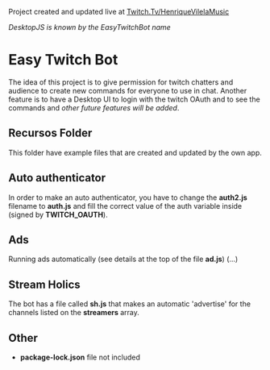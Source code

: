 Project created and updated live at  [Twitch.Tv/HenriqueVilelaMusic](https://twitch.tv/henriquevilelamusic)


*DesktopJS is known by the EasyTwitchBot name*

# Easy Twitch Bot

The idea of this project is to give permission for twitch chatters and audience to create new commands for everyone to use in chat.
Another feature is to have a Desktop UI to login with the twitch OAuth and to see the commands and _other future features will be added_.

## Recursos Folder
This folder have example files that are created and updated by the own app.

## Auto authenticator
In order to make an auto authenticator, you have to change the **auth2.js** filename to **auth.js** and fill the correct value of the auth variable inside (signed by **TWITCH_OAUTH**).

## Ads
Running ads automatically (see details at the top of the file **ad.js**)
(...)


## Stream Holics
The bot has a file called **sh.js** that makes an automatic 'advertise' for the channels listed on the **streamers** array.

## Other
- **package-lock.json** file not included
